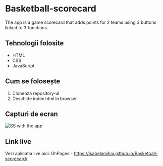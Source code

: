 # Basketball-scorecard
The app is a game scorecard that adds points for 2 teams using 3 buttons linked to 3 functions.

## Tehnologii folosite

- HTML
- CSS
- JavaScript

## Cum se folosește

1. Clonează repository-ul
2. Deschide index.html în browser

## Capturi de ecran

![SS with the app](![image](https://github.com/user-attachments/assets/848846ae-7a89-4608-9483-88be7b6e8374))

## Link live

Vezi aplicatia live aici:
GhPages - https://isabelamihai.github.io/Basketball-scorecard/
